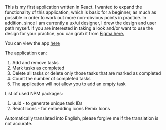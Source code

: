 This is my first application written in React.
I wanted to expand the functionality of this application, which is basic for a beginner, as much as possible in order to work out more non-obvious points in practice.
In addition, since I am currently a ux/ui designer, I drew the design and user path myself. If you are interested in taking a look and/or want to use the design for your practice, you can grab it from [Figma here.](https://www.figma.com/design/sEc0RjQQMu5sK4DkE966Ec/Todo-App?node-id=1-2&t=OlmE4URZ1A1dO0HC-1)

You can view the app [here](https://yrsh-02-n.github.io/react-todo-app/)

The application can:
1. Add and remove tasks
2. Mark tasks as completed
3. Delete all tasks or delete only those tasks that are marked as completed
4. Count the number of completed tasks
5. The application will not allow you to add an empty task

List of used NPM packages:
1. uuid - to generate unique task IDs
2. React Icons - for embedding icons Remix Icons

Automatically translated into English, please forgive me if the translation is not accurate.
